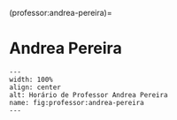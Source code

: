 (professor:andrea-pereira)=

# Andrea Pereira

```{figure} ../_static/img/professor/andrea-pereira.png
---
width: 100%
align: center
alt: Horário de Professor Andrea Pereira
name: fig:professor:andrea-pereira
---
```

